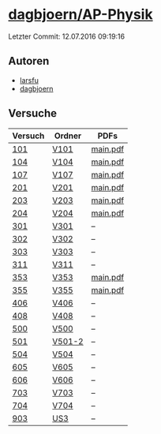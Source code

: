 # [dagbjoern/AP-Physik](https://github.com/dagbjoern/AP-Physik)

Letzter Commit: 12.07.2016 09:19:16

## Autoren
- [larsfu](https://github.com/larsfu)
- [dagbjoern](https://github.com/dagbjoern)

## Versuche

|        Versuch         |                              Ordner                               |                                                          PDFs                                                           |
|------------------------|-------------------------------------------------------------------|-------------------------------------------------------------------------------------------------------------------------|
|[101](../../versuch/101)|[V101](https://github.com/dagbjoern/AP-Physik/tree/master/V101)    |[main.pdf](https://docs.google.com/viewer?url=https://raw.githubusercontent.com/dagbjoern/AP-Physik/master/V101/main.pdf)|
|[104](../../versuch/104)|[V104](https://github.com/dagbjoern/AP-Physik/tree/master/V104)    |[main.pdf](https://docs.google.com/viewer?url=https://raw.githubusercontent.com/dagbjoern/AP-Physik/master/V104/main.pdf)|
|[107](../../versuch/107)|[V107](https://github.com/dagbjoern/AP-Physik/tree/master/V107)    |[main.pdf](https://docs.google.com/viewer?url=https://raw.githubusercontent.com/dagbjoern/AP-Physik/master/V107/main.pdf)|
|[201](../../versuch/201)|[V201](https://github.com/dagbjoern/AP-Physik/tree/master/V201)    |[main.pdf](https://docs.google.com/viewer?url=https://raw.githubusercontent.com/dagbjoern/AP-Physik/master/V201/main.pdf)|
|[203](../../versuch/203)|[V203](https://github.com/dagbjoern/AP-Physik/tree/master/V203)    |[main.pdf](https://docs.google.com/viewer?url=https://raw.githubusercontent.com/dagbjoern/AP-Physik/master/V203/main.pdf)|
|[204](../../versuch/204)|[V204](https://github.com/dagbjoern/AP-Physik/tree/master/V204)    |[main.pdf](https://docs.google.com/viewer?url=https://raw.githubusercontent.com/dagbjoern/AP-Physik/master/V204/main.pdf)|
|[301](../../versuch/301)|[V301](https://github.com/dagbjoern/AP-Physik/tree/master/V301)    |–                                                                                                                        |
|[302](../../versuch/302)|[V302](https://github.com/dagbjoern/AP-Physik/tree/master/V302)    |–                                                                                                                        |
|[303](../../versuch/303)|[V303](https://github.com/dagbjoern/AP-Physik/tree/master/V303)    |–                                                                                                                        |
|[311](../../versuch/311)|[V311](https://github.com/dagbjoern/AP-Physik/tree/master/V311)    |–                                                                                                                        |
|[353](../../versuch/353)|[V353](https://github.com/dagbjoern/AP-Physik/tree/master/V353)    |[main.pdf](https://docs.google.com/viewer?url=https://raw.githubusercontent.com/dagbjoern/AP-Physik/master/V353/main.pdf)|
|[355](../../versuch/355)|[V355](https://github.com/dagbjoern/AP-Physik/tree/master/V355)    |[main.pdf](https://docs.google.com/viewer?url=https://raw.githubusercontent.com/dagbjoern/AP-Physik/master/V355/main.pdf)|
|[406](../../versuch/406)|[V406](https://github.com/dagbjoern/AP-Physik/tree/master/V406)    |–                                                                                                                        |
|[408](../../versuch/408)|[V408](https://github.com/dagbjoern/AP-Physik/tree/master/V408)    |–                                                                                                                        |
|[500](../../versuch/500)|[V500](https://github.com/dagbjoern/AP-Physik/tree/master/V500)    |–                                                                                                                        |
|[501](../../versuch/501)|[V501-2](https://github.com/dagbjoern/AP-Physik/tree/master/V501-2)|–                                                                                                                        |
|[504](../../versuch/504)|[V504](https://github.com/dagbjoern/AP-Physik/tree/master/V504)    |–                                                                                                                        |
|[605](../../versuch/605)|[V605](https://github.com/dagbjoern/AP-Physik/tree/master/V605)    |–                                                                                                                        |
|[606](../../versuch/606)|[V606](https://github.com/dagbjoern/AP-Physik/tree/master/V606)    |–                                                                                                                        |
|[703](../../versuch/703)|[V703](https://github.com/dagbjoern/AP-Physik/tree/master/V703)    |–                                                                                                                        |
|[704](../../versuch/704)|[V704](https://github.com/dagbjoern/AP-Physik/tree/master/V704)    |–                                                                                                                        |
|[903](../../versuch/903)|[US3](https://github.com/dagbjoern/AP-Physik/tree/master/US3)      |–                                                                                                                        |
